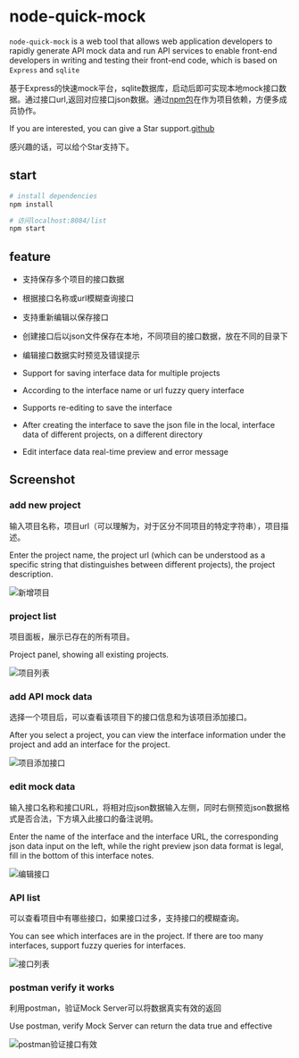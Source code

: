 # node-quick-mock
`node-quick-mock` is a web tool that allows web application developers to rapidly generate API mock data and run API services to enable front-end developers in writing and testing their front-end code, which is based on `Express` and `sqlite`

基于Express的快速mock平台，sqlite数据库，启动后即可实现本地mock接口数据。通过接口url,返回对应接口json数据。通过[npm包](https://www.npmjs.com/package/node-quick-mock)在作为项目依赖，方便多成员协作。


If you are interested, you can give a Star support.[github](https://github.com/zouyifeng/node-quick-mock)

感兴趣的话，可以给个Star支持下。

## start

``` bash
# install dependencies
npm install

# 访问localhost:8084/list
npm start
```

## feature
* 支持保存多个项目的接口数据
* 根据接口名称或url模糊查询接口
* 支持重新编辑以保存接口
* 创建接口后以json文件保存在本地，不同项目的接口数据，放在不同的目录下
* 编辑接口数据实时预览及错误提示


* Support for saving interface data for multiple projects
* According to the interface name or url fuzzy query interface
* Supports re-editing to save the interface
* After creating the interface to save the json file in the local, interface data of different projects, on a different directory
* Edit interface data real-time preview and error message

## Screenshot

### add new project
输入项目名称，项目url（可以理解为，对于区分不同项目的特定字符串），项目描述。

Enter the project name, the project url (which can be understood as a specific string that distinguishes between different projects), the project description.


![新增项目](http://img.zouyifeng.cn/qm2.png)


### project list
项目面板，展示已存在的所有项目。

Project panel, showing all existing projects.


![项目列表](http://img.zouyifeng.cn/qm1.png)


### add API mock data
选择一个项目后，可以查看该项目下的接口信息和为该项目添加接口。

After you select a project, you can view the interface information under the project and add an interface for the project.


![项目添加接口](http://img.zouyifeng.cn/qm3.png)


### edit mock data
输入接口名称和接口URL，将相对应json数据输入左侧，同时右侧预览json数据格式是否合法，下方填入此接口的备注说明。

Enter the name of the interface and the interface URL, the corresponding json data input on the left, while the right preview json data format is legal, fill in the bottom of this interface notes.

![编辑接口](http://img.zouyifeng.cn/qm4.png)


### API list
可以查看项目中有哪些接口，如果接口过多，支持接口的模糊查询。

You can see which interfaces are in the project. If there are too many interfaces, support fuzzy queries for interfaces.


![接口列表](http://img.zouyifeng.cn/qm3.png)


### postman verify it works
利用postman，验证Mock Server可以将数据真实有效的返回

Use postman, verify Mock Server can return the data true and effective

![postman验证接口有效](http://img.zouyifeng.cn/qm5.png)